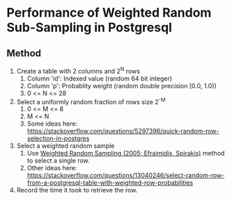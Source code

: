 # Performance of Weighted Random Sub-Sampling in Postgresql

## Method

1. Create a table with 2 columns and 2<sup>N</sup> rows
   1. Column 'id': Indexed value (random 64 bit integer)
   2. Column 'p': Probablity weight (random double precision [0.0, 1.0))
   3. 0 <= N <= 28
2. Select a uniformly random fraction of rows size 2<sup>-M</sup>
   1. 0 <= M <= 8
   2. M <= N
   3. Some ideas here: <https://stackoverflow.com/questions/5297396/quick-random-row-selection-in-postgres>
3. Select a weighted random sample
   1. Use [Weighted Random Sampling (2005; Efraimidis, Spirakis)](http://utopia.duth.gr/~pefraimi/research/data/2007EncOfAlg.pdf) method to select a single row.
   2. Other ideas here: <https://stackoverflow.com/questions/13040246/select-random-row-from-a-postgresql-table-with-weighted-row-probabilities>
4. Record the time it took to retrieve the row.
